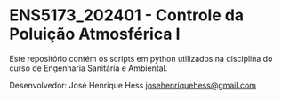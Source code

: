 # ENS5173_202401 - Controle da Poluição Atmosférica I

Este repositório contém os scripts em python utilizados na disciplina do curso de Engenharia Sanitária e Ambiental.

Desenvolvedor: José Henrique Hess
		josehenriquehess@gmail.com